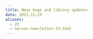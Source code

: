 ```yaml
---
title: News bugs and library updates
date: 2021-11-25
aliases:
  - 23
  - nerves-newsletter-23.html
---
```

